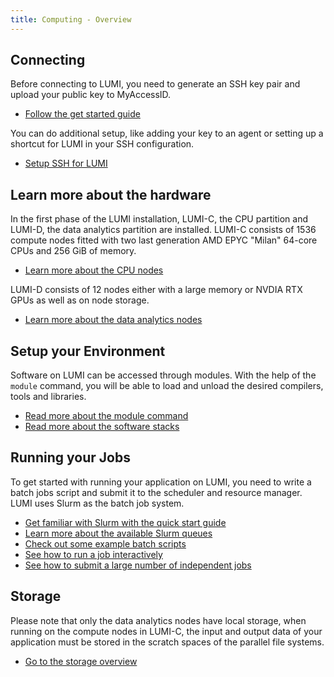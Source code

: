```yaml
---
title: Computing - Overview
---
```


[connecting]: ./connecting.md
[modules]: modules.md
[softwarestack]: ./softwarestacks.md
[lumic]: systems/lumic.md
[lumid]: systems/lumid.md
[slurm_quickstart]: jobs/slurm-quickstart.md
[partitions]: ./jobs/partitions.md
[batch_jobs]: ./jobs/batch-job.md
[binding]: ./jobs/distribution-binding.md
[throughput]: ./jobs/throughput.md
[interactive]: ./jobs/interactive.md
[storage]: ../storage/index.md
[getstarted]: ../firststeps/getstarted.md

## Connecting

Before connecting to LUMI, you need to generate an SSH key pair and upload your
public key to MyAccessID.

- [Follow the get started guide][getstarted]

You can do additional setup, like adding your key to an agent or setting
up a shortcut for LUMI in your SSH configuration.

- [Setup SSH for LUMI][connecting]

## Learn more about the hardware

In the first phase of the LUMI installation, LUMI-C, the CPU partition and
LUMI-D, the data analytics partition are installed. LUMI-C consists of 1536
compute nodes fitted with two last generation AMD EPYC "Milan" 64-core CPUs and 256 GiB of memory.

- [Learn more about the CPU nodes][lumic]

LUMI-D consists of 12 nodes either with a large memory or NVDIA RTX GPUs as well
as on node storage.

- [Learn more about the data analytics nodes][lumid]

## Setup your Environment

Software on LUMI can be accessed through modules. With the help of the `module`
command, you will be able to load and unload the desired compilers, tools and
libraries.

- [Read more about the module command][modules]
- [Read more about the software stacks][softwarestack]

## Running your Jobs

To get started with running your application on LUMI, you need to write a batch
jobs script and submit it to the scheduler and resource manager. LUMI uses Slurm
as the batch job system.

- [Get familiar with Slurm with the quick start guide][slurm_quickstart]
- [Learn more about the available Slurm queues][partitions]
- [Check out some example batch scripts][batch_jobs]
- [See how to run a job interactively][interactive]
- [See how to submit a large number of independent jobs][throughput]

## Storage

Please note that only the data analytics nodes have local storage, when running on the compute nodes in LUMI-C, the input and output data of your application must be stored in the scratch spaces of the parallel file systems.

- [Go to the storage overview][storage]
